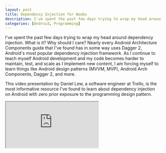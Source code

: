```yaml
---
layout: post
title: Dependency Injection for Noobs
description: I've spent the past few days trying to wrap my head around dependency injection. Here is the best resource I've found
categories: [Android, Programming]
---
```


I've spent the past few days trying to wrap my head around dependency injection. What is it? Why should I care? Nearly every
Android Architecture Components guide that I've found has in some way uses Dagger 2, Android's most popular dependency injection
framework. As I continue to teach myself Android development and my code becomes harder to maintain, test, and scale as I implement
new content, I am forcing myself to learn things like Android design patterns (MVVM, MVP), Android Arch Components, Dagger 2, and
more. 

This video presentation by Daniel Lew, a software engineer at Trello, is the most informative resource I've found to learn about dependency injection on Android with zero prior exposure to the
programming design pattern.

<div id="vid_iframe">
    <iframe src="https://www.youtube.com/embed/B7rY_t3ghjI" allowfullscreen></iframe>
</div>
